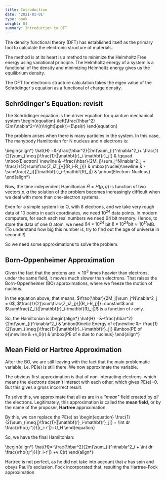 ```yaml
---
title: Introduction
date: '2021-01-01'
type: book
weight: 01
summary: Introduction to DFT
---
```

<!--more-->

The density functional theory (DFT) has established itself as the primary tool to calculate the
electronic structure of materials.

The method is at its heart is a method to minimize the Helmholtz Free energy using variational
principle. The Helmholtz energy of a system is a functional of the density and minimizing Helmholtz
energy gives us the equilibrium density.

The DFT for electronic structure calculation takes the eigen value of the Schrödinger's equation as
a functional of charge density.
## Schrödinger's Equation: revisit
The Schrödinger equation is the driver equation for quantum mechanical system
\begin{equation}
 \left[\frac{\hbar^2}{2m}\nabla^2+V(r)\right]\psi(r)=E\psi(r)
 \end{equation}

The problem arises when there is many particles in the system. In this case, The manybody
Hamiltonian for N nucleus and n electrons is:

\begin{align*}
	\hat{H}  =&-\frac{\hbar^2}{2m}\sum_{i}^n\nabla^2_i+ \frac{1}{2}\sum_{i\neq j}\frac{1}{|\mathbf{r}_i-\mathbf{r}_j|}       &
	\qquad \mbox{Electron} \newline
   & -\frac{\hbar}{2M_j}\sum_j^N\nabla^2_j + \frac{1}{2}\sum\frac{Z_iZ_j}{|{R_i-R_j}|} & \mbox{Nuclei}\newline
   &  -\sum\frac{Z_i}{|\mathbf{r}_i-\mathbf{R}_j|} & \mbox{Electron-Nucleus}
\end{align*}

Now, the time independent Hamiltonian $\hat{H}=H(p,q)$ is function of two vectors $p,q$ the
solution of the problem becomes increasingly difficult when we deal with more than one-electron
systems.

Even for a simple system like  O, with 8 electrons, and we take very rough data of 10 points in
each coordinates, we need $10^{24}$ data points. In modern computers, for each each real numbers
we need 64 bit memory. Hence, to store the data of one O atom, we need $64\times 10^{24}$ bit
$8\times 10^{24} \mathsf{bit}\approx 10^{17}$MB. (To understand how big this number is, try to find
out the age of universe in second!!!)

So we need some approximations to solve the problem.
## Born-Oppenheimer Approximation

Given the fact that the protons are $\approx 10^3$ times heavier than electrons, under the same
field, it moves much slower than electrons. That raises the Born-Oppenheimer (BO) approximations,
where we freeze the motion of nucleus.

In the equation above, that means,
$\frac{\hbar}{2M_j}\sum_j^N\nabla^2_j = 0$, $\frac{1}{2}\sum\frac{Z_iZ_j}{|{R_i-R_j}|}=constant$
and $\sum\frac{Z_i}{|\mathbf{r}_i-\mathbf{R}_j|}$ is a function of $r$ only.

So, the Hamiltonian is
\begin{align*}
	\hat{H}  =&-\frac{\hbar^2}{2m}\sum_{i}^n\nabla^2_i & \mbox{Kinetic Energy of e}\newline
    &+ \frac{1}{2}\sum_{i\neq j}\frac{1}{|\mathbf{r}_i-\mathbf{r}_j|} &\mbox{PE of e}\newline
   & +v_0(r) & \mbox{PE of e due to nucleus}
\end{align*}

## Mean Field or Hartree Approximation
After the BO, we are still leaving with the fact that the main problematic variable, i.e. PE(e) is
still there. We now approximate the variable.

The obvious first approximation is that of non-interacting electrons, which means the electrons
doesn't interact with each other, which gives PE(e)=0. But this gives a gross incorrect result.

To solve this, we approximate that all $e$s are in a _"mean"_ field created by _all_ the electrons.
Legitimately, this approximation is called  the **mean field**, or by the name of the proposer,
**Hartree** approximation.

By this, we can replace the PE(e) as
\begin{equation}
 \frac{1}{2}\sum_{i\neq j}\frac{1}{|\mathbf{r}_i-\mathbf{r}_j|} = \int dr
 \frac{\rho(r,r')}{|r_i-r'|}=U_H
\end{equation}

So, we have the final Hamiltonian:

\begin{align*}
\hat{H}=-\frac{\hbar^2}{2m}\sum_{i}^n\nabla^2_i + \int dr \frac{\rho(r,r')}{|r_i-r'|} +v_0(r)
\end{align*}

Hartree is not perfect, as he did not take into account that $e$ has spin and obeys Pauli's
exclusion. Fock incorporated that, resulting the Hartree-Fock approximation.
